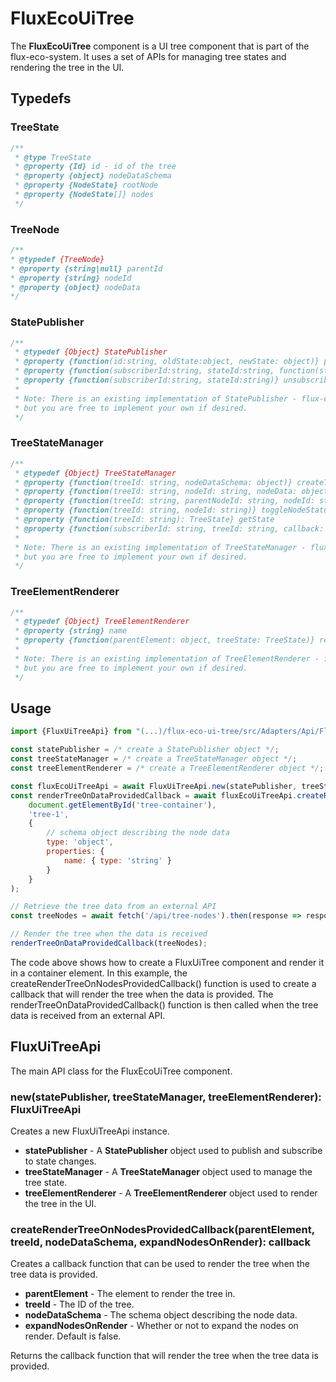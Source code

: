 # FluxEcoUiTree

The **FluxEcoUiTree** component is a UI tree component that is part of the flux-eco-system. It uses a set of APIs for managing tree states and rendering the tree in the UI.

## Typedefs

### TreeState
``` javascript
/**
 * @type TreeState
 * @property {Id} id - id of the tree
 * @property {object} nodeDataSchema
 * @property {NodeState} rootNode
 * @property {NodeState[]} nodes
 */
```
### TreeNode
``` javascript
/**
* @typedef {TreeNode}
* @property {string|null} parentId
* @property {string} nodeId
* @property {object} nodeData
*/
```
### StatePublisher

``` javascript
/**
 * @typedef {Object} StatePublisher
 * @property {function(id:string, oldState:object, newState: object)} publish
 * @property {function(subscriberId:string, stateId:string, function(stateId:string, oldState:object, newState: object))} subscribe
 * @property {function(subscriberId:string, stateId:string)} unsubscribe
 * 
 * Note: There is an existing implementation of StatePublisher - flux-eco-ui-state-broadcaster - available in the flux-eco-system,
 * but you are free to implement your own if desired.
 */
```
### TreeStateManager
``` javascript
/**
 * @typedef {Object} TreeStateManager
 * @property {function(treeId: string, nodeDataSchema: object)} createTree
 * @property {function(treeId: string, nodeId: string, nodeData: object, expanded: boolean)} appendNodeToRoot
 * @property {function(treeId: string, parentNodeId: string, nodeId: string, nodeData: object, expanded: boolean)} appendNodeToParentNode
 * @property {function(treeId: string, nodeId: string)} toggleNodeStatusExpanded
 * @property {function(treeId: string): TreeState} getState
 * @property {function(subscriberId: string, treeId: string, callback: function(treeId:string, oldState:object, newState: object)): Promise<void>} subscribeToStateChanged
 * 
 * Note: There is an existing implementation of TreeStateManager - flux-eco-ui-tree-state - available in the flux-eco-system,
 * but you are free to implement your own if desired.
 */
```
### TreeElementRenderer
``` javascript
/**
 * @typedef {Object} TreeElementRenderer
 * @property {string} name
 * @property {function(parentElement: object, treeState: TreeState)} render
 *
 * Note: There is an existing implementation of TreeElementRenderer - flux-eco-ui-tree-element - available in the flux-eco-system,
 * but you are free to implement your own if desired.
 */

```

## Usage

``` javascript
import {FluxUiTreeApi} from "(...)/flux-eco-ui-tree/src/Adapters/Api/FluxUiTreeApi.mjs";

const statePublisher = /* create a StatePublisher object */;
const treeStateManager = /* create a TreeStateManager object */;
const treeElementRenderer = /* create a TreeElementRenderer object */;

const fluxEcoUiTreeApi = await FluxUiTreeApi.new(statePublisher, treeStateManager, treeElementRenderer);
const renderTreeOnDataProvidedCallback = await fluxEcoUiTreeApi.createRenderTreeOnNodesProvidedCallback(
    document.getElementById('tree-container'),
    'tree-1',
    {
        // schema object describing the node data
        type: 'object',
        properties: {
            name: { type: 'string' }
        }
    }
);

// Retrieve the tree data from an external API
const treeNodes = await fetch('/api/tree-nodes').then(response => response.json());

// Render the tree when the data is received
renderTreeOnDataProvidedCallback(treeNodes);

```

The code above shows how to create a FluxUiTree component and render it in a container element. In this example, the createRenderTreeOnNodesProvidedCallback() function is used to create a callback that will render the tree when the data is provided. The renderTreeOnDataProvidedCallback() function is then called when the tree data is received from an external API.

## FluxUiTreeApi
The main API class for the FluxEcoUiTree component.

### new(statePublisher, treeStateManager, treeElementRenderer): FluxUiTreeApi
Creates a new FluxUiTreeApi instance.
- **statePublisher** - A **StatePublisher** object used to publish and subscribe to state changes.
- **treeStateManager** - A **TreeStateManager** object used to manage the tree state.
- **treeElementRenderer** - A **TreeElementRenderer** object used to render the tree in the UI.

### createRenderTreeOnNodesProvidedCallback(parentElement, treeId, nodeDataSchema, expandNodesOnRender): callback
Creates a callback function that can be used to render the tree when the tree data is provided.
- **parentElement** - The element to render the tree in.
- **treeId** - The ID of the tree.
- **nodeDataSchema** - The schema object describing the node data.
- **expandNodesOnRender** - Whether or not to expand the nodes on render. Default is false.
  
Returns the callback function that will render the tree when the tree data is provided.



